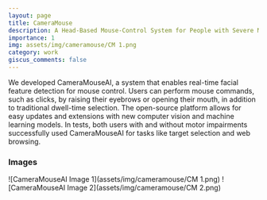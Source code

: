 ```yaml
---
layout: page
title: CameraMouse
description: A Head-Based Mouse-Control System for People with Severe Motor Disabilities
importance: 1
img: assets/img/cameramouse/CM 1.png
category: work
giscus_comments: false
---
```


We developed CameraMouseAI, a system that enables real-time facial feature detection for mouse control. Users can perform mouse commands, such as clicks, by raising their eyebrows or opening their mouth, in addition to traditional dwell-time selection. The open-source platform allows for easy updates and extensions with new computer vision and machine learning models. In tests, both users with and without motor impairments successfully used CameraMouseAI for tasks like target selection and web browsing.

### Images

![CameraMouseAI Image 1](assets/img/cameramouse/CM 1.png)
![CameraMouseAI Image 2](assets/img/cameramouse/CM 2.png)
